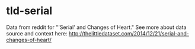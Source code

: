 # tld-serial
Data from reddit for "'Serial' and Changes of Heart." See more about data source and context here: http://thelittledataset.com/2014/12/21/serial-and-changes-of-heart/
